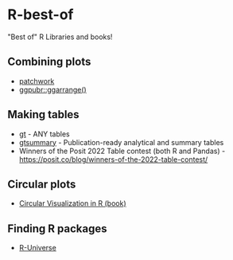 # R-best-of
"Best of" R Libraries and books!

## Combining plots
* [patchwork](https://patchwork.data-imaginist.com/)
* [ggpubr::ggarrange()](https://rpkgs.datanovia.com/ggpubr/reference/ggarrange.html)

## Making tables
* [gt](https://gt.rstudio.com/) - ANY tables
* [gtsummary](https://www.danieldsjoberg.com/gtsummary/) - Publication-ready analytical and summary tables
* Winners of the Posit 2022 Table contest (both R and Pandas) - https://posit.co/blog/winners-of-the-2022-table-contest/

## Circular plots
* [Circular Visualization in R (book)](https://jokergoo.github.io/circlize_book/book/)

## Finding R packages
* [R-Universe](https://r-universe.dev/)
